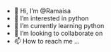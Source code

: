 - 👋 Hi, I’m @Ramaisa
- 👀 I’m interested in python
- 🌱 I’m currently learning python
- 💞️ I’m looking to collaborate on 
- 📫 How to reach me ...

<!---
Ramaisa/Ramaisa is a ✨ special ✨ repository because its `README.md` (this file) appears on your GitHub profile.
You can click the Preview link to take a look at your changes.
--->
